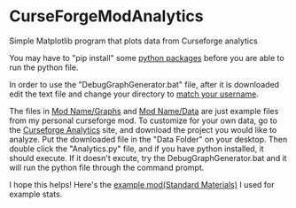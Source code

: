 # CurseForgeModAnalytics
Simple Matplotlib program that plots data from Curseforge analytics

You may have to "pip install" some [python packages](https://github.com/EricHedengren/CurseForgeModAnalytics/blob/master/Mod%20Name/Analytics.py#L1-L4) before you are able to run the python file.

In order to use the "DebugGraphGenerator.bat" file, after it is downloaded edit the text file and change your directory to [match your username](https://github.com/EricHedengren/CurseForgeModAnalytics/blob/master/Mod%20Name/DebugGraphGenerator.bat#L1). 

The files in [Mod Name/Graphs](https://github.com/EricHedengren/CurseForgeModAnalytics/tree/master/Mod%20Name/Graphs "Graphs Folder") and [Mod Name/Data](https://github.com/EricHedengren/CurseForgeModAnalytics/tree/master/Mod%20Name/Graphs "Data Folder") are just example files from my personal curseforge mod. To customize for your own data, go to the [Curseforge Analytics](https://authors.curseforge.com/dashboard/projects) site, and download the project you would like to analyze. Put the downloaded file in the "Data Folder" on your desktop. Then double click the "Analytics.py" file, and if you have python installed, it should execute. If it doesn't excute, try the DebugGraphGenerator.bat and it will run the python file through the command prompt.

I hope this helps! Here's the [example mod(Standard Materials)](https://www.curseforge.com/minecraft/mc-mods/standardmaterials "Standard Materials CurseForge") I used for example stats.
